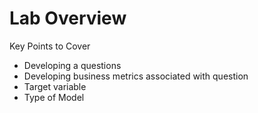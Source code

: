 # Lab Overview 

Key Points to Cover
* Developing a questions
* Developing business metrics associated with question
* Target variable 
* Type of Model 

